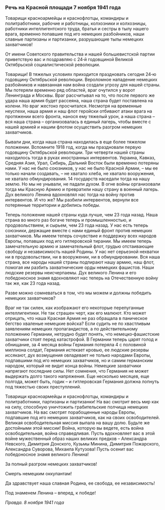 ### Речь на Красной площади 7 ноября 1941 года

Товарищи красноармейцы и краснофлотцы, командиры и политработники, рабочие и работницы, колхозники и колхозницы, работники интеллигентского труда, братья и сестры в тылу нашего врага, временно попавшие под иго немецких разбойников, наши славные партизаны и партизанки, разрушающие тылы немецких захватчиков!

От имени Советского правительства и нашей большевистской партии приветствую вас и поздравляю с 24‑й годовщиной Великой Октябрьской социалистической революции.

Товарищи! В тяжелых условиях приходится праздновать сегодня 24‑ю годовщину Октябрьской революции. Вероломное нападение немецких разбойников и навязанная нам война создали угрозу для нашей страны. Мы потеряли временно ряд областей, враг очутился у ворот Ленинграда и Москвы. Враг рассчитывал на то, что после первого же удара наша армия будет рассеяна, наша страна будет поставлена на колени. Но враг жестоко просчитался. Несмотря на временные неуспехи, наша армия и наш флот геройски отбивают атаки врага на протяжении всего фронта, нанося ему тяжелый урон, а наша страна – вся наша страна – организовалась в единый лагерь, чтобы вместе с нашей армией и нашим флотом осуществить разгром немецких захватчиков.

Бывали дни, когда наша страна находилась в еще более тяжелом положении. Вспомните 1918 год, когда мы праздновали первую годовщину Октябрьской революции. Три четверти нашей страны находилось тогда в руках иностранных интервентов. Украина, Кавказ, Средняя Азия, Урал, Сибирь, Дальний Восток были временно потеряны нами. У нас не было союзников, у нас не было Красной Армии, – мы ее только начали создавать, – не хватало хлеба, не хватало вооружения, не хватало обмундирования. 14 государств наседали тогда на нашу землю. Но мы не унывали, не падали духом. В огне войны организовали тогда мы Красную Армию и превратили нашу страну в военный лагерь. Дух великого Ленина вдохновлял нас тогда на войну против интервентов. И что же? Мы разбили интервентов, вернули все потерянные территории и добились победы.

Теперь положение нашей страны куда лучше, чем 23 года назад. Наша страна во много раз богаче теперь и промышленностью, и продовольствием, и сырьем, чем 23 года назад. У нас есть теперь союзники, держащие вместе с нами единый фронт против немецких захватчиков. Мы имеем теперь сочувствие и поддержку всех народов Европы, попавших под иго гитлеровской тирании. Мы имеем теперь замечательную армию и замечательный флот, грудью отстаивающие свободу и независимость нашей Родины. У нас нет серьезной нехватки ни в продовольствии, ни в вооружении, ни в обмундировании. Вся наша страна, все народы нашей страны подпирают нашу армию, наш флот, помогая им разбить захватнические орды немецких фашистов. Наши людские резервы неисчерпаемы. Дух великого Ленина и его победоносное знамя вдохновляют нас теперь на Отечественную войну так же, как 23 года назад.

Разве можно сомневаться в том, что мы можем и должны победить немецких захватчиков?

Враг не так силен, как изображают его некоторые перепуганные интеллигентики. Не так страшен черт, как его малюют. Кто может отрицать, что наша Красная Армия не раз обращала в паническое бегство хваленые немецкие войска? Если судить не по хвастливым заявлениям немецких пропагандистов, а по действительному положению Германии, нетрудно будет понять, что немецко‑фашистские захватчики стоят перед катастрофой. В Германии теперь царят голод и обнищание, за 4 месяца войны Германия потеряла 4 с половиной миллиона солдат, Германия истекает кровью, ее людские резервы иссякают, дух возмущения овладевает не только народами Европы, подпавшими под иго немецких захватчиков, но и самим германским народом, который не видит конца войны. Немецкие захватчики напрягают последние силы. Нет сомнения, что Германия не может выдержать долго такого напряжения. Еще несколько месяцев, еще полгода, может быть, годик – и гитлеровская Германия должна лопнуть под тяжестью своих преступлений.

Товарищи красноармейцы и краснофлотцы, командиры и политработники, партизаны и партизанки! На вас смотрит весь мир как на силу, способную уничтожить грабительские полчища немецких захватчиков. На вас смотрят порабощенные народы Европы, подпавшие под иго немецких захватчиков, как на своих освободителей. Великая освободительная миссия выпала на вашу долю. Будьте же достойными этой миссии! Война, которую вы ведете, есть война освободительная, война справедливая. Пусть вдохновляет вас в этой войне мужественный образ наших великих предков – Александра Невского, Димитрия Донского, Кузьмы Минина, Димитрия Пожарского, Александра Суворова, Михаила Кутузова! Пусть осенит вас победоносное знамя великого Ленина!

За полный разгром немецких захватчиков!

Смерть немецким оккупантам!

Да здравствует наша славная Родина, ее свобода, ее независимость!

Под знаменем Ленина – вперед, к победе!

_Правда. 8 ноября 1941 года_